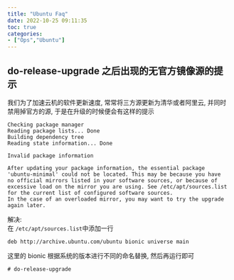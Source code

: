 ```yaml
---
title: "Ubuntu Faq"
date: 2022-10-25 09:11:35
toc: true
categories:
- ["Ops","Ubuntu"]
---
```


## do-release-upgrade 之后出现的无官方镜像源的提示
我们为了加速云机的软件更新速度, 常常将三方源更新为清华或者阿里云, 并同时禁用掉官方的源, 于是在升级的时候便会有这样的提示

```
Checking package manager
Reading package lists... Done
Building dependency tree
Reading state information... Done

Invalid package information

After updating your package information, the essential package
'ubuntu-minimal' could not be located. This may be because you have
no official mirrors listed in your software sources, or because of
excessive load on the mirror you are using. See /etc/apt/sources.list
for the current list of configured software sources.
In the case of an overloaded mirror, you may want to try the upgrade
again later.
```
解决: <br />在 `/etc/apt/sources.list`中添加一行
```
deb http://archive.ubuntu.com/ubuntu bionic universe main
```
这里的 bionic 根据系统的版本进行不同的命名替换, 然后再运行即可
```
# do-release-upgrade
```

